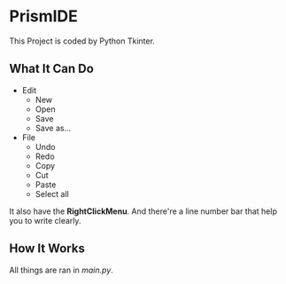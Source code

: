 # PrismIDE
This Project is coded by Python Tkinter.

## What It Can Do
- Edit
  + New
  + Open
  + Save
  + Save as...
- File
  + Undo
  + Redo
  + Copy
  + Cut
  + Paste
  + Select all

It also have the **RightClickMenu**.
And there're a line number bar that help you to write clearly.

## How It Works
All things are ran in *main.py*.
